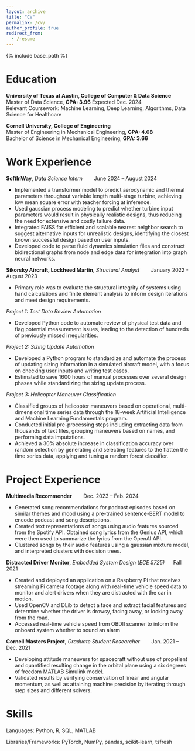 ```yaml
---
layout: archive
title: "CV"
permalink: /cv/
author_profile: true
redirect_from:
  - /resume
---
```


{% include base_path %}

Education
======
**University of Texas at Austin, College of Computer & Data Science** <br />
Master of Data Science, **GPA: 3.96** Expected Dec. 2024 <br />
Relevant Coursework: Machine Learning, Deep Learning, Algorithms, Data Science for Healthcare

**Cornell University, College of Engineering** <br />
Master of Engineering in Mechanical Engineering, **GPA: 4.08** <br />
Bachelor of Science in Mechanical Engineering, **GPA: 3.66**

Work Experience
======
**SoftInWay**, *Data Science Intern*   &nbsp;&nbsp;&nbsp;&nbsp;&nbsp;&nbsp;    June 2024 – August 2024
* Implemented a transformer model to predict aerodynamic and thermal parameters throughout variable length multi-stage turbine, achieving low mean square error with teacher forcing at inference.
* Used gaussian process modeling to predict whether turbine input parameters would result in physically realistic designs, thus reducing the need for extensive and costly failure data.
* Integrated FAISS for efficient and scalable nearest neighbor search to suggest alternative inputs for unrealistic designs, identifying the closest known successful design based on user inputs.
* Developed code to parse fluid dynamics simulation files and construct bidirectional graphs from node and edge data for integration into graph neural networks.

**Sikorsky Aircraft, Lockheed Martin**, *Structural Analyst*   &nbsp;&nbsp;&nbsp;&nbsp;&nbsp;&nbsp;   January 2022 - August 2023
* Primary role was to evaluate the structural integrity of systems using hand calculations and finite element analysis to inform design iterations and meet design requirements. 

*Project 1: Test Data Review Automation*
* Developed Python code to automate review of physical test data and flag potential measurement issues, leading to the detection of hundreds of previously missed irregularities. 

*Project 2: Sizing Update Automation*
* Developed a Python program to standardize and automate the process of updating sizing information in a simulated aircraft model, with a focus on checking user inputs and writing test cases.
* Estimated to save 1600 hours of manual processes over several design phases while standardizing the sizing update process. 

*Project 3: Helicopter Maneuver Classification*
* Classified groups of helicopter maneuvers based on operational, multi-dimensional time series data through the 18-week Artificial Intelligence and Machine Learning Fundamentals program. 
* Conducted initial pre-processing steps including extracting data from thousands of text files, grouping maneuvers based on names, and performing data imputations. 
* Achieved a 30% absolute increase in classification accuracy over random selection by generating and selecting features to the flatten the time series data, applying and tuning a random forest classifier. 

Project Experience
======
**Multimedia Recommender**   &nbsp;&nbsp;&nbsp;&nbsp;&nbsp;&nbsp;    Dec. 2023 – Feb. 2024
* Generated song recommendations for podcast episodes based on similar themes and mood using a pre-trained sentence-BERT model to encode podcast and song descriptions.
* Created text representations of songs using audio features sourced from the Spotify API. Obtained song lyrics from the Genius API, which were then used to summarize the lyrics from the OpenAI API.
* Clustered songs by their audio features using a gaussian mixture model, and interpreted clusters with decision trees.


**Distracted Driver Monitor**, *Embedded System Design (ECE 5725)*&nbsp;&nbsp;&nbsp;&nbsp;&nbsp;&nbsp;Fall 2021                                                 
* Created and deployed an application on a Raspberry Pi that receives streaming Pi camera footage along with real-time vehicle speed data to monitor and alert drivers when they are distracted with the car in motion. 
* Used OpenCV and DLib to detect a face and extract facial features and determine whether the driver is drowsy, facing away, or looking away from the road. 
* Accessed real-time vehicle speed from OBDII scanner to inform the onboard system whether to sound an alarm

**Cornell Masters Project**, *Graduate Student Researcher*   &nbsp;&nbsp;&nbsp;&nbsp;&nbsp;&nbsp;   Jan. 2021 – Dec. 2021
* Developing attitude maneuvers for spacecraft without use of propellent and quantified resulting change in the orbital plane using a six degrees of freedom MATLAB Simulink model.
* Validated results by verifying conservation of linear and angular momentum, as well as attaining machine precision by iterating through step sizes and different solvers. 

Skills
======
Languages: Python, R, SQL, MATLAB

Libraries/Frameworks: PyTorch, NumPy, pandas, scikit-learn, tsfresh


